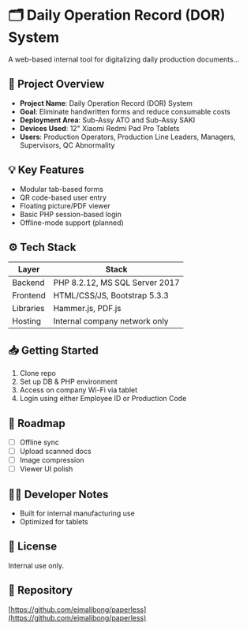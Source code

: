 # 🗂️ Daily Operation Record (DOR) System

A web-based internal tool for digitalizing daily production documents...

## 📌 Project Overview

- **Project Name**: Daily Operation Record (DOR) System  
- **Goal**: Eliminate handwritten forms and reduce consumable costs  
- **Deployment Area**: Sub-Assy ATO and Sub-Assy SAKI  
- **Devices Used**: 12" Xiaomi Redmi Pad Pro Tablets  
- **Users**: Production Operators, Production Line Leaders, Managers, Supervisors, QC Abnormality

## 💡 Key Features

- Modular tab-based forms  
- QR code-based user entry  
- Floating picture/PDF viewer  
- Basic PHP session-based login  
- Offline-mode support (planned)

## ⚙️ Tech Stack

| Layer      | Stack                                |
|------------|---------------------------------------|
| Backend    | PHP 8.2.12, MS SQL Server 2017        |
| Frontend   | HTML/CSS/JS, Bootstrap 5.3.3          |
| Libraries  | Hammer.js, PDF.js                     |
| Hosting    | Internal company network only         |

## 📥 Getting Started

1. Clone repo  
2. Set up DB & PHP environment  
3. Access on company Wi-Fi via tablet  
4. Login using either Employee ID or Production Code

## 🧩 Roadmap

- [ ] Offline sync  
- [ ] Upload scanned docs  
- [ ] Image compression  
- [ ] Viewer UI polish

## 👨‍💻 Developer Notes
  
- Built for internal manufacturing use  
- Optimized for tablets

## 📜 License

Internal use only.

## 🔗 Repository

[https://github.com/ejmalibong/paperless](https://github.com/ejmalibong/paperless)
